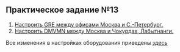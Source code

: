 ## Практическое задание №13

1. [Настроить GRE между офисами Москва и С.-Петербург.]()
2. [Настроить DMVMN между Москва и Чокурдах, Лабытнанги.]()































Все изменения в настройках оборудования приведены [здесь]()